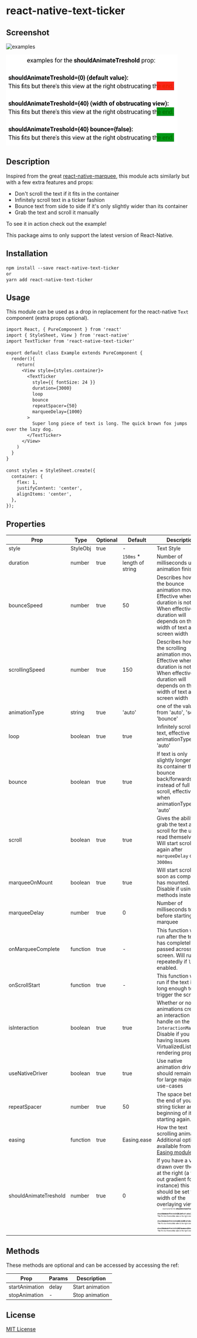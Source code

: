 # react-native-text-ticker


## Screenshot
![examples](https://raw.githubusercontent.com/deanhet/react-native-text-ticker/master/example/media/example.gif)

![examples](./example/media/example2.gif)

## Description
Inspired from the great [react-native-marquee](https://github.com/kyo504/react-native-marquee), this module acts similarly but with a few extra features and props:

- Don't scroll the text if it fits in the container
- Infinitely scroll text in a ticker fashion
- Bounce text from side to side if it's only slightly wider than its container
- Grab the text and scroll it manually

To see it in action check out the example!

This package aims to only support the latest version of React-Native.

## Installation
```
npm install --save react-native-text-ticker
or
yarn add react-native-text-ticker
```

## Usage
This module can be used as a drop in replacement for the react-native `Text` component (extra props optional).

```
import React, { PureComponent } from 'react'
import { StyleSheet, View } from 'react-native'
import TextTicker from 'react-native-text-ticker'

export default class Example extends PureComponent {
  render(){
    return(
      <View style={styles.container}>
        <TextTicker
          style={{ fontSize: 24 }}
          duration={3000}
          loop
          bounce
          repeatSpacer={50}
          marqueeDelay={1000}
        >
          Super long piece of text is long. The quick brown fox jumps over the lazy dog.
        </TextTicker>
      </View>
    )
  }
}

const styles = StyleSheet.create({
  container: {
    flex: 1,
    justifyContent: 'center',
    alignItems: 'center',
  },
});

```


## Properties
| Prop            | Type      | Optional | Default  | Description
|-----------------|-----------|----------|----------|-------------
| style           | StyleObj  | true     | -        | Text Style
| duration        | number    | true     | `150ms` * length of string | Number of milliseconds until animation finishes
| bounceSpeed     | number    | true     |  50      | Describes how fast the bounce animation moves. Effective when duration is not set.  When effective, the duration will depends on the width of text and screen width
| scrollingSpeed  | number    | true     |  150     | Describes how fast the scrolling animation moves. Effective when duration is not set.  When effective, the duration will depends on the width of text and screen width
| animationType   | string    | true     | 'auto'   | one of the values from 'auto', 'scroll', 'bounce'
| loop            | boolean   | true     |  true    | Infinitely scroll the text, effective when animationType is 'auto'
| bounce          | boolean   | true     |  true    | If text is only slightly longer than its container then bounce back/forwards instead of full scroll, effective when animationType is 'auto'
| scroll          | boolean   | true     |  true    | Gives the ability to grab the text and scroll for the user to read themselves. Will start scrolling again after `marqueeDelay` or `3000ms`
| marqueeOnMount  | boolean   | true     |  true    | Will start scroll as soon as component has mounted. Disable if using methods instead.
| marqueeDelay    | number    | true     |  0       | Number of milliseconds to wait before starting marquee
| onMarqueeComplete | function | true    |  -       | This function will run after the text has completely passed across the screen. Will run repeatedly if `loop` is enabled.
| onScrollStart   | function  | true     |  -       | This function will run if the text is long enough to trigger the scroll.
| isInteraction   | boolean   | true     | true     | Whether or not animations create an interaction handle on the `InteractionManager`. Disable if you are having issues with VirtualizedLists not rendering properly.
| useNativeDriver | boolean   | true     | true     | Use native animation driver, should remain true for large majority of use-cases
| repeatSpacer    | number    | true     | 50       | The space between the end of your text string ticker and the beginning of it starting again.
| easing          | function  | true     | Easing.ease | How the text scrolling animates. Additional options available from the [Easing module](https://facebook.github.io/react-native/docs/easing.html)
| shouldAnimateTreshold | number | true  | 0        | If you have a view drawn over the text at the right (a fade-out gradient for instance) this should be set to the width of the overlaying view: ![examples](./example/media/example2.gif)


## Methods
These methods are optional and can be accessed by accessing the ref:

| Prop           | Params    | Description
|----------------|-----------|------------
| startAnimation | delay     | Start animation
| stopAnimation  | -         | Stop animation


## License
[MIT License](https://opensource.org/licenses/MIT)
